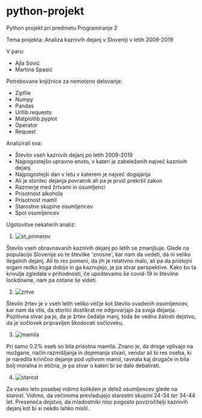 # python-projekt
Python projekt pri predmetu Programiranje 2

Tema projekta: Analiza kaznivih dejanj v Sloveniji v letih 2009-2019

V paru: 
- Ajla Sović
- Martina Spasić

Potrebovane knjižnice za nemoteno delovanje:
- Zipfile
- Numpy
- Pandas
- Urllib.requests
- Matplotlib.pyplot
- Operator
- Request

Analizirali sva:
- Število vseh kaznivih dejanj po letih 2009-2019
- Najpogostejšo upravno enoto, v kateri je zabeleženih največ kaznivih dejanj
- Najpogostejši dan v letu v katerem je največ dogajanja
- Ali je storilec dejanja povratnik ali pa je prvič prekršil zakon
- Razmerje med žrtvami in osumljenci
- Prisotnost alkohola
- Prisotnost mamil
- Starostne skupine osumljencev
- Spol osumljencev

Ugotovitve nekaterih analiz:


1) ![st_primerov](https://user-images.githubusercontent.com/57373894/114270009-56b53a00-9a0a-11eb-8092-5f188a60ec0d.jpg)


 Število vseh obravnavanih kaznivih dejanj po letih se zmanjšuje. Glede na populacijo Slovenije so te številke 'znosne', kar nam da vedeti, da ni veliko ilegalnih dejanj. Ali to res pomeni, da jih je relativno malo, ali pa da pristojni organi redko koga dobijo in ga kaznujejo, je pa stvar perspektive. Kako bo ta krivulja zgledala v prihodnosti, če upoštevamo še covid-19 in številne lockdowne, nam pa ostane še videti.

2) ![zrtve](https://user-images.githubusercontent.com/57373894/114270019-616fcf00-9a0a-11eb-81ee-e6f4c6c13866.jpg)

 Število žrtev je v vseh letih veliko večje kot število ovadenih osumljencev, kar nam da vtis, da storilci dostikrat ne odgovarjajo za svoja dejanja. Pozitivna stvar pa je, da je žrtev čedalje manj, toda še vedno žalosti dejstvo, da je sočlovek pripravljen škodovati sočloveku.

3) ![mamila](https://user-images.githubusercontent.com/57373894/114270035-6df42780-9a0a-11eb-834d-bc4fe1d465da.jpg)

 Pri samo 0.2% oseb so bila prisotna mamila. Znano je, da droge vplivajo na možgane, način razmišljanja in dojemanja stvari, vendar ali bi res oseba, ki je naredila krivično dejanje pod vplivom mamil, ravnala kaj drugače in bila bolj moralna in etična, je pa stvar o kateri bi se dalo debatirati.

4) ![starost](https://user-images.githubusercontent.com/57373894/114270043-76e4f900-9a0a-11eb-8bb9-87b3ae009ef6.jpg)

Za vsako leto posebej vidimo kolikšen je delež osumljencev glede na starost. Vidimo, da večinoma prevladujejo starostni skupini 24-34 ter 34-44 let. Preseneča dejstvo, da mladostniki niso pogosto povzročitelji kaznivih dejanj kot bi si nekdo lahko mislil.
